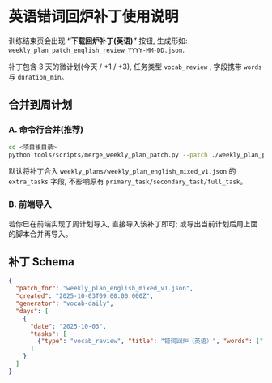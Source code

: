 # 英语错词回炉补丁使用说明

训练结束页会出现 **“下载回炉补丁(英语)”** 按钮, 生成形如:
`weekly_plan_patch_english_review_YYYY-MM-DD.json`.

补丁包含 3 天的微计划(今天 / +1 / +3), 任务类型 `vocab_review` , 字段携带 `words` 与 `duration_min`。

## 合并到周计划

### A. 命令行合并(推荐)
```bash
cd <项目根目录>
python tools/scripts/merge_weekly_plan_patch.py --patch ./weekly_plan_patch_english_review_YYYY-MM-DD.json
```
默认将补丁合入 `weekly_plans/weekly_plan_english_mixed_v1.json` 的 `extra_tasks` 字段, 不影响原有 `primary_task/secondary_task/full_task`。

### B. 前端导入
若你已在前端实现了周计划导入, 直接导入该补丁即可; 或导出当前计划后用上面的脚本合并再导入。

## 补丁 Schema
```json
{
  "patch_for": "weekly_plan_english_mixed_v1.json",
  "created": "2025-10-03T09:00:00.000Z",
  "generator": "vocab-daily",
  "days": [
    {
      "date": "2025-10-03",
      "tasks": [
        {"type": "vocab_review", "title": "错词回炉（英语）", "words": ["ability","benefit"], "duration_min": 20}
      ]
    }
  ]
}
```
